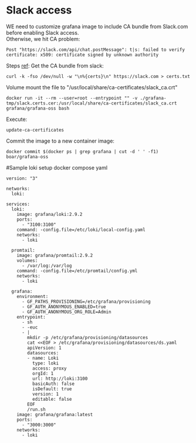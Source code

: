 

# Slack access
WE need to customize grafana image to include CA bundle from Slack.com before enabling Slack access. <br>
Otherwise, we hit CA problem:
```
Post "https://slack.com/api/chat.postMessage": t|s: failed to verify certificate: x509: certificate signed by unknown authority
```
Steps [ref](https://docs.docker.com/engine/network/ca-certs/):
Get the CA bundle from slack:
```
curl -k -fso /dev/null -w "\n%{certs}\n" https://slack.com > certs.txt
```
Volume mount the file to "/usr/local/share/ca-certificates/slack_ca.crt"
```
docker run -it --rm --user=root --entrypoint "" -v ./grafana-tmp/slack.certs.cer:/usr/local/share/ca-certificates/slack_ca.crt grafana/grafana-oss bash
```
Execute:

```
update-ca-certificates
```

Commit the image to a new container image:
```
docker commit $(docker ps | grep grafana | cut -d ' ' -f1)  boar/grafana-oss
```

#Sample loki setup docker compose yaml
```
version: "3"

networks:
  loki:

services:
  loki:
    image: grafana/loki:2.9.2
    ports:
      - "3100:3100"
    command: -config.file=/etc/loki/local-config.yaml
    networks:
      - loki

  promtail:
    image: grafana/promtail:2.9.2
    volumes:
      - /var/log:/var/log
    command: -config.file=/etc/promtail/config.yml
    networks:
      - loki

  grafana:
    environment:
      - GF_PATHS_PROVISIONING=/etc/grafana/provisioning
      - GF_AUTH_ANONYMOUS_ENABLED=true
      - GF_AUTH_ANONYMOUS_ORG_ROLE=Admin
    entrypoint:
      - sh
      - -euc
      - |
        mkdir -p /etc/grafana/provisioning/datasources
        cat <<EOF > /etc/grafana/provisioning/datasources/ds.yaml
        apiVersion: 1
        datasources:
        - name: Loki
          type: loki
          access: proxy 
          orgId: 1
          url: http://loki:3100
          basicAuth: false
          isDefault: true
          version: 1
          editable: false
        EOF
        /run.sh
    image: grafana/grafana:latest
    ports:
      - "3000:3000"
    networks:
      - loki

```
